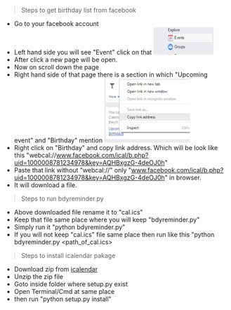 > Steps to get birthday list from facebook

- Go to your facebook account
- Left hand side you will see "Event" click on that
![Event](https://github.com/Singhak/Python_Stuff/blob/master/readme_res/event.PNG)
- After click a new page will be open.
- Now on scroll down the page
- Right hand side of that page there is a section in which "Upcoming event" and "Birthday" mention
![Bdy](https://github.com/Singhak/Python_Stuff/blob/master/readme_res/bdy.PNG) 
- Right click on "Birthday" and copy link address. Which will be look like this "webcal://www.facebook.com/ical/b.php?uid=1000008781234978&key=AQHBxgzG-4deOJ0h"
- Paste that link without "webcal://" only "www.facebook.com/ical/b.php?uid=1000008781234978&key=AQHBxgzG-4deOJ0h" in browser.
- It will download a file.

> Steps to run bdyreminder.py

- Above downloaded file rename it to "cal.ics"
- Keep that file same place where you will keep "bdyreminder.py"
- Simply run it "python bdyreminder.py"
- If you will not keep "cal.ics" file same place then run like this "python bdyreminder.py <path_of_cal.ics>

> Steps to install icalendar pakage

- Download zip from [icalendar](https://pypi.python.org/pypi/icalendar)
- Unzip the zip file
- Goto inside folder where setup.py exist
- Open Terminal/Cmd at same place
- then run "python setup.py install"

